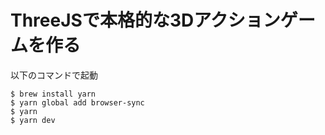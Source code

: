 # ThreeJSで本格的な3Dアクションゲームを作る
以下のコマンドで起動

```
$ brew install yarn
$ yarn global add browser-sync
$ yarn
$ yarn dev
```